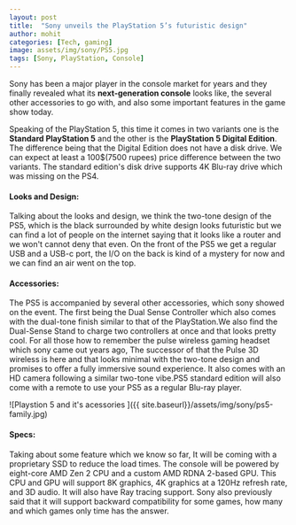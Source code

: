 ```yaml
---
layout: post
title:  "Sony unveils the PlayStation 5’s futuristic design"
author: mohit
categories: [Tech, gaming]
image: assets/img/sony/PS5.jpg
tags: [Sony, PlayStation, Console]
---
```


Sony has been a major player in the console market for years and they finally revealed what its **next-generation console** looks like, the several other accessories to go with, and also some important features in the game show today.

Speaking of the PlayStation 5, this time it comes in two variants one is the **Standard PlayStation 5** and the other is the **PlayStation 5 Digital Edition**. The difference being that the Digital Edition does not have a disk drive. We can expect at least a 100$(7500 rupees) price difference between the two variants. The standard edition's disk drive supports 4K Blu-ray drive which was missing on the PS4.

#### Looks and Design:
Talking about the looks and design, we think the two-tone design of the PS5, which is the black surrounded by white design looks futuristic but we can find a lot of people on the internet saying that it looks like a router and we won't cannot deny that even. On the front of the PS5 we get a regular USB and a USB-c port, the I/O on the back is kind of a mystery for now and we can find an air went on the top.

#### Accessories:
The PS5 is accompanied by several other accessories, which sony showed on the event. The first being the Dual Sense Controller which also comes with the dual-tone finish similar to that of the PlayStation.We also find the Dual-Sense Stand to charge two controllers at once and that looks pretty cool. For all those how to remember the pulse wireless gaming headset which sony came out years ago, The successor of that the Pulse 3D wireless is here and that looks minimal with the two-tone design and promises to offer a fully immersive sound experience. It also comes with an HD camera following a similar two-tone vibe.PS5 standard edition will also come with a remote to use your PS5 as a regular Blu-ray player.

![Playstion 5 and it's acessories ]({{ site.baseurl}}/assets/img/sony/ps5-family.jpg)

#### Specs:
Taking about some feature which we know so far, It will be coming with a proprietary SSD to reduce the load times. The console will be powered by eight-core AMD Zen 2 CPU and a custom AMD RDNA 2-based GPU. This CPU and GPU will support 8K graphics, 4K graphics at a 120Hz refresh rate, and 3D audio. It will also have Ray tracing support. Sony also previously said that it will support backward compatibility for some games, how many and which games only time has the answer.
